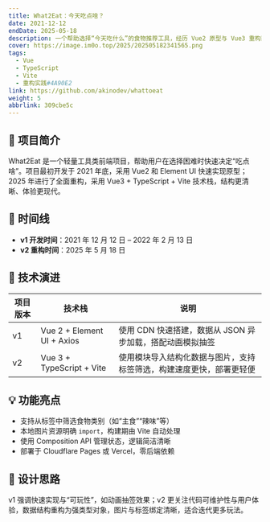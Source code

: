 ```yaml
---
title: What2Eat：今天吃点啥？
date: 2021-12-12
endDate: 2025-05-18
description: 一个帮助选择“今天吃什么”的食物推荐工具，经历 Vue2 原型与 Vue3 重构两个阶段
cover: https://image.im0o.top/2025/202505182341565.png
tags:
  - Vue
  - TypeScript
  - Vite
  - 重构实践#4A90E2
link: https://github.com/akinodev/whattoeat
weight: 5
abbrlink: 309cbe5c
---
```


## 🥡 项目简介

What2Eat 是一个轻量工具类前端项目，帮助用户在选择困难时快速决定“吃点啥”。项目最初开发于 2021 年底，采用 Vue2 和 Element UI 快速实现原型；2025 年进行了全面重构，采用 Vue3 + TypeScript + Vite 技术栈，结构更清晰、体验更现代。

## 📌 时间线

- **v1 开发时间**：2021 年 12 月 12 日 – 2022 年 2 月 13 日
- **v2 重构时间**：2025 年 5 月 18 日

## 🧰 技术演进

| 项目版本 | 技术栈 | 说明 |
|----------|--------|------|
| v1 | Vue 2 + Element UI + Axios | 使用 CDN 快速搭建，数据从 JSON 异步加载，搭配动画模拟抽签 |
| v2 | Vue 3 + TypeScript + Vite | 使用模块导入结构化数据与图片，支持标签筛选，构建速度更快，部署更轻便 |

## 💡 功能亮点

- 支持从标签中筛选食物类别（如“主食”“辣味”等）
- 本地图片资源明确 `import`，构建期由 Vite 自动处理
- 使用 Composition API 管理状态，逻辑简洁清晰
- 部署于 Cloudflare Pages 或 Vercel，零后端依赖

## 🧠 设计思路

v1 强调快速实现与“可玩性”，如动画抽签效果；v2 更关注代码可维护性与用户体验，数据结构重构为强类型对象，图片与标签绑定清晰，适合迭代更多玩法。
